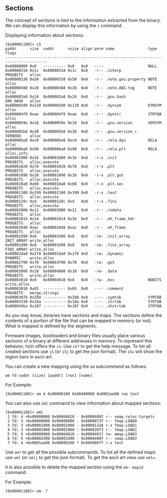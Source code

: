 ## Sections

The concept of sections is tied to the information extracted from the binary. We can display this information by using
the `i` command.

Displaying information about sections:

```
[0x00001100]> iS
paddr      size  vaddr      vsize align perm name               type       flags         
-----------------------------------------------------------------------------------------
0x00000000 0x0   ---------- 0x0   0x0   ----                    NULL       
0x00000318 0x1c  0x00000318 0x1c  0x0   -r-- .interp            PROGBITS   alloc
0x00000338 0x50  0x00000338 0x50  0x0   -r-- .note.gnu.property NOTE       alloc
0x00000388 0x20  0x00000388 0x20  0x0   -r-- .note.ABI-tag      NOTE       alloc
0x000003a8 0x24  0x000003a8 0x24  0x0   -r-- .gnu.hash          GNU_HASH   alloc
0x000003d0 0x120 0x000003d0 0x120 0x0   -r-- .dynsym            DYNSYM     alloc
0x000004f0 0xae  0x000004f0 0xae  0x0   -r-- .dynstr            STRTAB     alloc
0x0000059e 0x18  0x0000059e 0x18  0x0   -r-- .gnu.version       VERSYM     alloc
0x000005b8 0x30  0x000005b8 0x30  0x0   -r-- .gnu.version_r     VERNEED    alloc
0x000005e8 0xc0  0x000005e8 0xc0  0x0   -r-- .rela.dyn          RELA       alloc
0x000006a8 0x90  0x000006a8 0x90  0x0   -r-- .rela.plt          RELA       alloc,info
0x00001000 0x1b  0x00001000 0x1b  0x0   -r-x .init              PROGBITS   alloc,execute
0x00001020 0x70  0x00001020 0x70  0x0   -r-x .plt               PROGBITS   alloc,execute
0x00001090 0x10  0x00001090 0x10  0x0   -r-x .plt.got           PROGBITS   alloc,execute
0x000010a0 0x60  0x000010a0 0x60  0x0   -r-x .plt.sec           PROGBITS   alloc,execute
0x00001100 0x199 0x00001100 0x199 0x0   -r-x .text              PROGBITS   alloc,execute
0x0000129c 0xd   0x0000129c 0xd   0x0   -r-x .fini              PROGBITS   alloc,execute
0x00002000 0x12  0x00002000 0x12  0x0   -r-- .rodata            PROGBITS   alloc
0x00002014 0x34  0x00002014 0x34  0x0   -r-- .eh_frame_hdr      PROGBITS   alloc
0x00002048 0xac  0x00002048 0xac  0x0   -r-- .eh_frame          PROGBITS   alloc
0x00002d90 0x8   0x00003d90 0x8   0x0   -rw- .init_array        INIT_ARRAY write,alloc
0x00002d98 0x8   0x00003d98 0x8   0x0   -rw- .fini_array        FINI_ARRAY write,alloc
0x00002da0 0x1f0 0x00003da0 0x1f0 0x0   -rw- .dynamic           DYNAMIC    write,alloc
0x00002f90 0x70  0x00003f90 0x70  0x0   -rw- .got               PROGBITS   write,alloc
0x00003000 0x10  0x00004000 0x10  0x0   -rw- .data              PROGBITS   write,alloc
0x00003010 0x0   0x00004010 0x8   0x0   -rw- .bss               NOBITS     write,alloc
0x00003010 0x65  ---------- 0x65  0x0   ---- .comment           PROGBITS   merge,strings
0x00003078 0x2b8 ---------- 0x2b8 0x0   ---- .symtab            SYMTAB     
0x00003330 0x18a ---------- 0x18a 0x0   ---- .strtab            STRTAB     
0x000034ba 0x107 ---------- 0x107 0x0   ---- .shstrtab          STRTAB     
```

As you may know, binaries have sections and maps. The sections define the contents of a portion of the file that can be
mapped in memory (or not). What is mapped is defined by the segments.

Firmware images, bootloaders and binary files usually place various sections of a binary at different addresses in
memory. To represent this behavior, rizin offers the `iS`. Use `iS?` to get the help message. To list all created
sections use `iS` (or `iSj` to get the json format). The `iS=` will show the region bars in ascii-art.

You can create a new mapping using the `om` subcommand as follows:

```
om fd vaddr [size] [paddr] [rwx] [name]
```

For Example:
```
[0x00001100]> om 4 0x00000100 0x00400000 0x0001ae08 rwx test
```

You can also use `oml` command to view information about mapped sections:

```
[0x00001100]> oml
 1 fd: 4 +0x00000000 0x00004020 - 0x0000408f r-- vmap.reloc-targets
 2 fd: 3 +0x00000000 0x00000000 - 0x00000737 r-- fmap.LOAD0
 3 fd: 3 +0x00001000 0x00001000 - 0x000012a8 r-x fmap.LOAD1
 4 fd: 3 +0x00002000 0x00002000 - 0x000020f3 r-- fmap.LOAD2
 5 fd: 5 +0x00000000 0x00004010 - 0x00004017 rw- mmap.LOAD3
 6 fd: 6 +0x00002d90 0x00003d90 - 0x0000400f r-- vmap.LOAD3
 7 fd: 4 +0x0001ae08 0x00000100 * 0x004000ff r-x test
 ```

Use `om?` to get all the possible subcommands. To list all the defined maps use `oml` (or `omlj` to get the json
format). To get the ascii art view use `oml=`. 

It is also possible to delete the mapped section using the `om- mapid` command.

For Example:

```
[0x00001100]> om- 7
```
